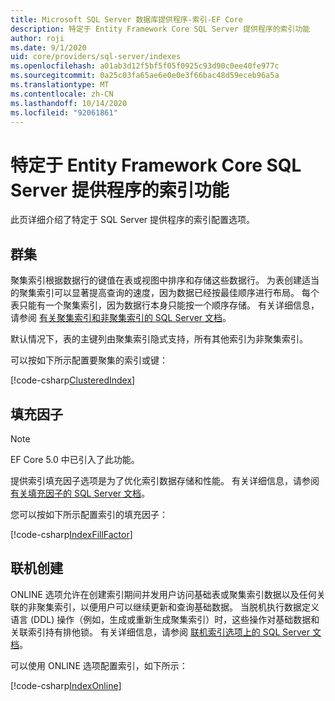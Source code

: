 ```yaml
---
title: Microsoft SQL Server 数据库提供程序-索引-EF Core
description: 特定于 Entity Framework Core SQL Server 提供程序的索引功能
author: roji
ms.date: 9/1/2020
uid: core/providers/sql-server/indexes
ms.openlocfilehash: a01ab3d12f5bf5f05f0925c93d90c0ee40fe977c
ms.sourcegitcommit: 0a25c03fa65ae6e0e0e3f66bac48d59eceb96a5a
ms.translationtype: MT
ms.contentlocale: zh-CN
ms.lasthandoff: 10/14/2020
ms.locfileid: "92061861"
---
```

# <a name="index-features-specific-to-the-entity-framework-core-sql-server-provider"></a>特定于 Entity Framework Core SQL Server 提供程序的索引功能

此页详细介绍了特定于 SQL Server 提供程序的索引配置选项。

## <a name="clustering"></a>群集

聚集索引根据数据行的键值在表或视图中排序和存储这些数据行。 为表创建适当的聚集索引可以显著提高查询的速度，因为数据已经按最佳顺序进行布局。 每个表只能有一个聚集索引，因为数据行本身只能按一个顺序存储。 有关详细信息，请参阅 [有关聚集索引和非聚集索引的 SQL Server 文档](/sql/relational-databases/indexes/clustered-and-nonclustered-indexes-described)。

默认情况下，表的主键列由聚集索引隐式支持，所有其他索引为非聚集索引。

可以按如下所示配置要聚集的索引或键：

[!code-csharp[ClusteredIndex](../../../../samples/core/SqlServer/Indexes/ClusteredIndexContext.cs?name=ClusteredIndex)]

## <a name="fill-factor"></a>填充因子

> [!NOTE]
> EF Core 5.0 中已引入了此功能。

提供索引填充因子选项是为了优化索引数据存储和性能。 有关详细信息，请参阅 [有关填充因子的 SQL Server 文档](/sql/relational-databases/indexes/specify-fill-factor-for-an-index)。

您可以按如下所示配置索引的填充因子：

[!code-csharp[IndexFillFactor](../../../../samples/core/SqlServer/Indexes/IndexFillFactorContext.cs?name=IndexFillFactor)]

## <a name="online-creation"></a>联机创建

ONLINE 选项允许在创建索引期间并发用户访问基础表或聚集索引数据以及任何关联的非聚集索引，以便用户可以继续更新和查询基础数据。 当脱机执行数据定义语言 (DDL) 操作（例如，生成或重新生成聚集索引）时，这些操作对基础数据和关联索引持有排他锁。 有关详细信息，请参阅 [联机索引选项上的 SQL Server 文档](/sql/relational-databases/indexes/perform-index-operations-online)。

可以使用 ONLINE 选项配置索引，如下所示：

[!code-csharp[IndexOnline](../../../../samples/core/SqlServer/Indexes/IndexOnlineContext.cs?name=IndexOnline)]
